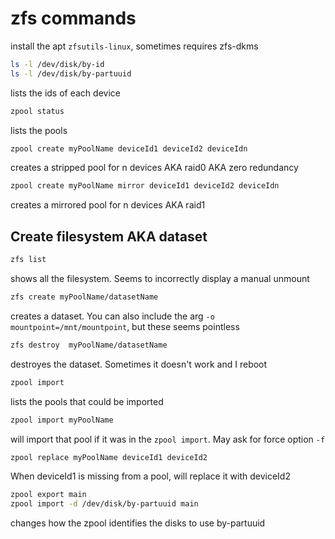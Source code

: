 # zfs commands

install the apt `zfsutils-linux`, sometimes requires zfs-dkms 

```bash
ls -l /dev/disk/by-id
ls -l /dev/disk/by-partuuid
```
lists the ids of each device


```bash
zpool status
```

lists the pools


```bash
zpool create myPoolName deviceId1 deviceId2 deviceIdn
```

creates a stripped pool for n devices AKA raid0 AKA zero redundancy

```bash
zpool create myPoolName mirror deviceId1 deviceId2 deviceIdn
```

creates a mirrored pool for n devices AKA raid1


## Create filesystem AKA dataset

```bash
zfs list
```

shows all the filesystem. Seems to incorrectly display a manual unmount

```bash
zfs create myPoolName/datasetName
```

creates a dataset. You can also include the arg `-o mountpoint=/mnt/mountpoint`, but these seems pointless


```bash
zfs destroy  myPoolName/datasetName
```

destroyes the dataset. Sometimes it doesn't work and I reboot

```bash
zpool import
```

lists the pools that could be imported

```bash
zpool import myPoolName
```
will import that pool if it was in the `zpool import`. May ask for force option `-f`


```bash
zpool replace myPoolName deviceId1 deviceId2
```
When deviceId1 is missing from a pool, will replace it with deviceId2


```bash
zpool export main
zpool import -d /dev/disk/by-partuuid main
```
changes how the zpool identifies the disks to use by-partuuid
